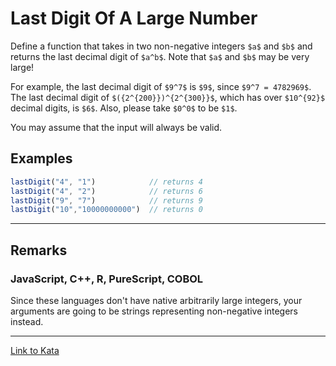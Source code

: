 # Last Digit Of A Large Number

Define a function that takes in two non-negative integers `$a$` and `$b$` and returns the last decimal digit of `$a^b$`. Note that `$a$` and `$b$` may be very large!

For example, the last decimal digit of `$9^7$` is `$9$`, since `$9^7 = 4782969$`.  The last decimal digit of `$({2^{200}})^{2^{300}}$`, which has over `$10^{92}$` decimal digits, is `$6$`.  Also, please take `$0^0$` to be `$1$`.

You may assume that the input will always be valid.

## Examples

```javascript
lastDigit("4", "1")            // returns 4
lastDigit("4", "2")            // returns 6
lastDigit("9", "7")            // returns 9    
lastDigit("10","10000000000")  // returns 0
```

___

## Remarks

### JavaScript, C++, R, PureScript, COBOL

Since these languages don't have native arbitrarily large integers, your arguments are going to be strings representing non-negative integers instead.

***

[Link to Kata](https://www.codewars.com/kata/5511b2f550906349a70004e1/javascript)